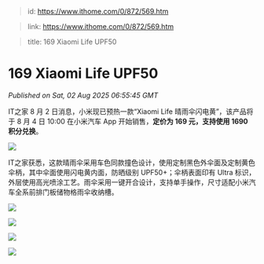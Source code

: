 > id: https://www.ithome.com/0/872/569.htm

> link: https://www.ithome.com/0/872/569.htm

> title: 169 Xiaomi Life UPF50

# 169 Xiaomi Life UPF50
_Published on Sat, 02 Aug 2025 06:55:45 GMT_

IT之家 8 月 2 日消息，小米现已预热一款“Xiaomi Life 晴雨伞闪电黄”，该产品将于 8 月 4 日 10:00 在小米汽车 App 开始销售，**定价为 169 元，支持使用 1690 积分兑换**。

![](https://img.ithome.com/newsuploadfiles/2025/8/074c4448-ad4f-4dd1-a5ae-36d531c9a3f3.jpg?x-bce-process=image/format,f_auto)

IT之家获悉，这款晴雨伞采用车色同款撞色设计，使用定制黑色外伞面及定制黄色伞柄，其中伞面使用闪电黄内面，防晒级别 UPF50+；伞柄表面印有 Ultra 标识，外层使用高光喷涂工艺。雨伞采用一键开合设计，支持单手操作，尺寸适配小米汽车全系前排门板储物格雨伞收纳槽。

![](https://img.ithome.com/newsuploadfiles/2025/8/0f7c1c99-8396-4112-ab20-508bd994c74e.jpg?x-bce-process=image/format,f_auto)

![](https://img.ithome.com/newsuploadfiles/2025/8/b2219879-92c1-42e0-8d91-f52b66f80b7d.jpg?x-bce-process=image/format,f_auto)

![](https://img.ithome.com/newsuploadfiles/2025/8/ed55bdc8-1258-4980-bf8f-101307e5dc1f.jpg?x-bce-process=image/format,f_auto)

![](https://img.ithome.com/newsuploadfiles/2025/8/33a7b870-b715-40fe-8ece-1abd18ccc31e.jpg?x-bce-process=image/format,f_auto)
